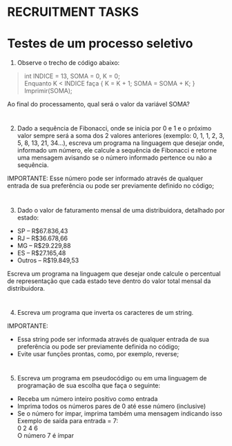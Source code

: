 # RECRUITMENT TASKS

# Testes de um processo seletivo

1. Observe o trecho de código abaixo:
>int INDICE = 13, SOMA = 0, K = 0;\
>Enquanto K < INDICE faça { K = K + 1; SOMA = SOMA + K; }\
>Imprimir(SOMA);

Ao final do processamento, qual será o valor da variável SOMA?
#

2. Dado a sequência de Fibonacci, onde se inicia por 0 e 1 e o próximo valor sempre será a soma dos 2 valores anteriores (exemplo: 0, 1, 1, 2, 3, 5, 8, 13, 21, 34...), escreva um programa na linguagem que desejar onde, informado um número, ele calcule a sequência de Fibonacci e retorne uma mensagem avisando se o número informado pertence ou não a sequência.

IMPORTANTE: Esse número pode ser informado através de qualquer entrada de sua preferência ou pode ser previamente definido no código;
#

3. Dado o valor de faturamento mensal de uma distribuidora, detalhado por estado:
- SP – R$67.836,43
- RJ – R$36.678,66
- MG – R$29.229,88
- ES – R$27.165,48
- Outros – R$19.849,53

Escreva um programa na linguagem que desejar onde calcule o percentual de representação que cada estado teve dentro do valor total mensal da distribuidora.  
#

4. Escreva um programa que inverta os caracteres de um string.

IMPORTANTE:
- Essa string pode ser informada através de qualquer entrada de sua preferência ou pode ser previamente definida no código;
- Evite usar funções prontas, como, por exemplo, reverse;
#

5. Escreva um programa em pseudocódigo ou em uma linguagem de programação de sua escolha que faça o seguinte:
- Receba um número inteiro positivo como entrada
- Imprima todos os números pares de 0 até esse número (inclusive)
- Se o número for ímpar, imprima também uma mensagem indicando isso\
Exemplo de saída para entrada = 7:\
0 2 4 6\
O número 7 é ímpar
